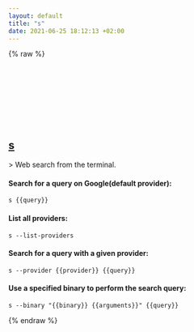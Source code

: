 ```yaml
---
layout: default
title: "s"
date: 2021-06-25 18:12:13 +02:00
---
```

{% raw %}
<h2 id="s">
  <a href="/en/common/s.html">s</a> <a href="#s"><svg class="icon">
    <use href="/assets/images/unicode_sprite.svg#link" />
  </svg></a>
</h2>
> Web search from the terminal.

#### Search for a query on Google(default provider):
```shell
s {{query}}
```
#### List all providers:
```shell
s --list-providers
```
#### Search for a query with a given provider:
```shell
s --provider {{provider}} {{query}}
```
#### Use a specified binary to perform the search query:
```shell
s --binary "{{binary}} {{arguments}}" {{query}}
```
{% endraw %}